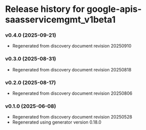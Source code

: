 # Release history for google-apis-saasservicemgmt_v1beta1

### v0.4.0 (2025-09-21)

* Regenerated from discovery document revision 20250910

### v0.3.0 (2025-08-31)

* Regenerated from discovery document revision 20250818

### v0.2.0 (2025-08-17)

* Regenerated from discovery document revision 20250806

### v0.1.0 (2025-06-08)

* Regenerated from discovery document revision 20250528
* Regenerated using generator version 0.18.0


